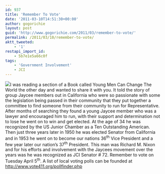```yaml
---
id: 937
title: 'Remember To Vote'
date: '2011-03-10T14:51:30+00:00'
author: gogorichie
layout: post
guid: 'http://www.gogorichie.com/2011/03/remember-to-vote/'
permalink: /2011/03/10/remember-to-vote/
aktt_tweeted:
    - '1'
restapi_import_id:
    - 5b7e1e5a66c0f
tags:
    - 'Government Involvement'
    - JCI
---
```


![](http://www.gogorichie.com/wp-content/uploads/2011/03/031011_2051_RememberToV12.jpg)I was reading a section of a Book called Young Men Can Change The World the other day and wanted to share it with you. It told the story of group Jaycee members out in California who were so passionate with some the legislation being passed in their community that they put together a committee to find someone from their community to run for Representative. After months of searching they found a young Jaycee member who was a lawyer and encouraged him to run, with their support and determination not to lose he went on to win and get elected. At the age of 34 he was recognized by the US Junior Chamber as a Ten Outstanding American. Then just three years later in 1950 he was elected Senator from California and in 1953 he went on to become our nations 36<sup>th</sup> Vice President and a few year later our nation’s 37<sup>th</sup> President. This man was Richard M. Nixon and for his efforts and involvement with the Jaycees movement over the years was he was recognized as JCI Senator # 72. Remember to vote on Tuesday April 5<sup>th</sup>. A list of local voting polls can be founded at <http://www.vote411.org/pollfinder.php>